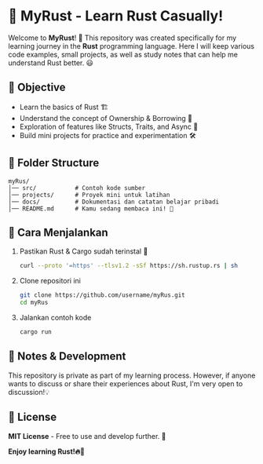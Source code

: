 # 🦀 MyRust - Learn Rust Casually!

Welcome to **MyRust**! 🚀
This repository was created specifically for my learning journey in the **Rust** programming language. Here I will keep various code examples, small projects, as well as study notes that can help me understand Rust better. 😃

## 🎯 Objective

- Learn the basics of Rust 🏗️
- Understand the concept of Ownership & Borrowing 🔄
- Exploration of features like Structs, Traits, and Async 🌟
- Build mini projects for practice and experimentation 🛠️

## 📂 Folder Structure

```
myRus/
│── src/           # Contoh kode sumber
│── projects/      # Proyek mini untuk latihan
│── docs/          # Dokumentasi dan catatan belajar pribadi
│── README.md      # Kamu sedang membaca ini! 👀
```

## 🚀 Cara Menjalankan

1. Pastikan Rust & Cargo sudah terinstal 🦀
   ```sh
   curl --proto '=https' --tlsv1.2 -sSf https://sh.rustup.rs | sh
   ```
2. Clone repositori ini
   ```sh
   git clone https://github.com/username/myRus.git
   cd myRus
   ```
3. Jalankan contoh kode
   ```sh
   cargo run
   ```

## 🤝 Notes & Development

This repository is private as part of my learning process. However, if anyone wants to discuss or share their experiences about Rust, I'm very open to discussion!💡

## 📜 License

**MIT License** - Free to use and develop further. 🚀

**Enjoy learning Rust!🔥🦀**

